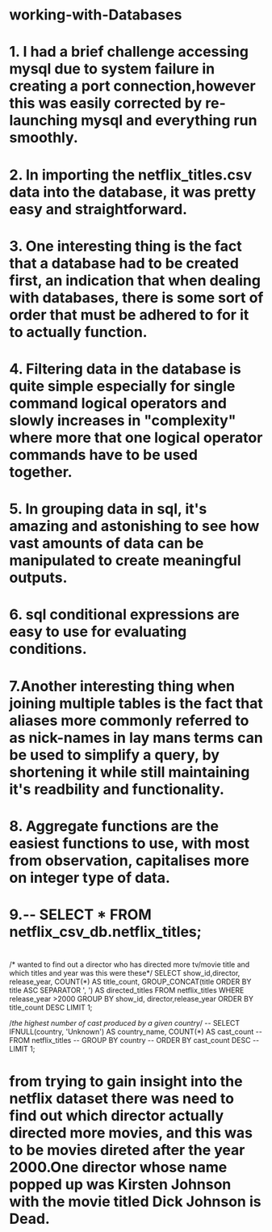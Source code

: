 # working-with-Databases

# 1. I had a brief challenge accessing mysql due to system failure in creating a port connection,however this was easily corrected by re-launching mysql and everything run smoothly.

# 2. In importing the netflix_titles.csv data into the database, it was pretty easy and straightforward.  

# 3. One interesting thing is the fact that a database had to be created first, an indication that when dealing with databases, there is some sort of order that must be adhered to for it to actually function.

# 4. Filtering data in the database is quite simple especially for single command logical operators and slowly increases in "complexity" where more that one logical operator commands have to be used together. 

# 5. In grouping data in sql, it's amazing and astonishing to see how vast amounts of data can be manipulated to create meaningful outputs.

# 6. sql conditional expressions are easy to use for evaluating conditions.

# 7.Another interesting thing when joining multiple tables is the fact that aliases more commonly referred to as nick-names in lay mans terms can be used to simplify a query, by shortening it while still maintaining it's readbility and functionality.

# 8. Aggregate functions are the easiest functions to use, with most from observation, capitalises more on integer type of data.

# 9.-- SELECT * FROM netflix_csv_db.netflix_titles;
#
/* wanted to find out a director who has directed more tv/movie title and which titles and year was this were these*/
 SELECT show_id,director, release_year, COUNT(*) AS title_count, GROUP_CONCAT(title ORDER BY title ASC SEPARATOR ', ') AS directed_titles
 FROM netflix_titles
 WHERE release_year >2000
 GROUP BY show_id, director,release_year
 ORDER BY title_count DESC
 LIMIT 1;


/*the highest number of cast produced by a given country*/
-- SELECT IFNULL(country, 'Unknown') AS country_name, COUNT(*) AS cast_count
-- FROM netflix_titles
-- GROUP BY country
-- ORDER BY cast_count DESC
-- LIMIT 1;

# from trying to gain insight into the netflix dataset there was need to find out which director actually directed more movies, and this was to be movies direted after the year 2000.One director whose name popped up was Kirsten Johnson with the movie titled Dick Johnson is Dead. 
